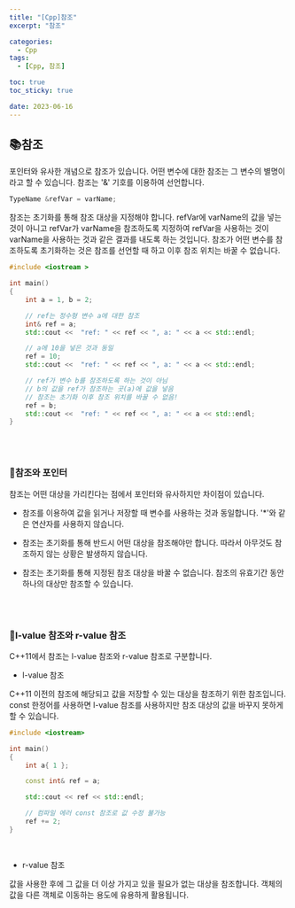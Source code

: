 ```yaml
---
title: "[Cpp]참조"
excerpt: "참조"

categories:
  - Cpp
tags:
  - [Cpp, 참조]

toc: true
toc_sticky: true

date: 2023-06-16
---
```


## 📚참조
포인터와 유사한 개념으로 참조가 있습니다. 어떤 변수에 대한 참조는 그 변수의 별명이라고 할 수 있습니다. 참조는 '&' 기호를 이용하여 선언합니다.

```cpp
TypeName &refVar = varName;
```

참조는 초기화를 통해 참조 대상을 지정해야 합니다. refVar에 varName의 값을 넣는 것이 아니고 refVar가 varName을 참조하도록 지정하여 refVar을 사용하는 것이 varName을 사용하는 것과 같은 결과를 내도록 하는 것입니다. 참조가 어떤 변수를 참조하도록 초기화하는 것은 참조를 선언할 때 하고 이후 참조 위치는 바꿀 수 없습니다.

```cpp
#include <iostream >

int main()
{
    int a = 1, b = 2;

    // ref는 정수형 변수 a에 대한 참조
    int& ref = a;
    std::cout <<  "ref: " << ref << ", a: " << a << std::endl;

    // a에 10을 넣은 것과 동일
    ref = 10;
    std::cout <<  "ref: " << ref << ", a: " << a << std::endl;

    // ref가 변수 b를 참조하도록 하는 것이 아님
    // b의 값을 ref가 참조하는 곳(a)에 값을 넣음
    // 참조는 초기화 이후 참조 위치를 바꿀 수 없음!
    ref = b;
    std::cout <<  "ref: " << ref << ", a: " << a << std::endl;
}

```

<br><br>

### 📄참조와 포인터
참조는 어떤 대상을 가리킨다는 점에서 포인터와 유사하지만 차이점이 있습니다.

* 참조를 이용하여 값을 읽거나 저장할 때 변수를 사용하는 것과 동일합니다. '*'와 같은 연산자를 사용하지 않습니다.

* 참조는 초기화를 통해 반드시 어떤 대상을 참조해야만 합니다. 따라서 아무것도 참조하지 않는 상황은 발생하지 않습니다.
  
* 참조는 초기화를 통해 지정된 참조 대상을 바꿀 수 없습니다. 참조의 유효기간 동안 하나의 대상만 참조할 수 있습니다.

<br><br>

### 📄l-value 참조와 r-value 참조
C++11에서 참조는 l-value 참조와 r-value 참조로 구분합니다.

* l-value 참조

C++11 이전의 참조에 해당되고 값을 저장할 수 있는 대상을 참조하기 위한 참조입니다. const 한정어를 사용하면 l-value 참조를 사용하지만 참조 대상의 값을 바꾸지 못하게 할 수 있습니다.

```cpp
#include <iostream>

int main()
{
    int a{ 1 };

    const int& ref = a;

    std::cout << ref << std::endl;

    // 컴파일 에러 const 참조로 값 수정 불가능
    ref += 2;
}
```

<br>

* r-value 참조

값을 사용한 후에 그 값을 더 이상 가지고 있을 필요가 없는 대상을 참조합니다. 객체의 값을 다른 객체로 이동하는 용도에 유용하게 활용됩니다.

<br><br>
